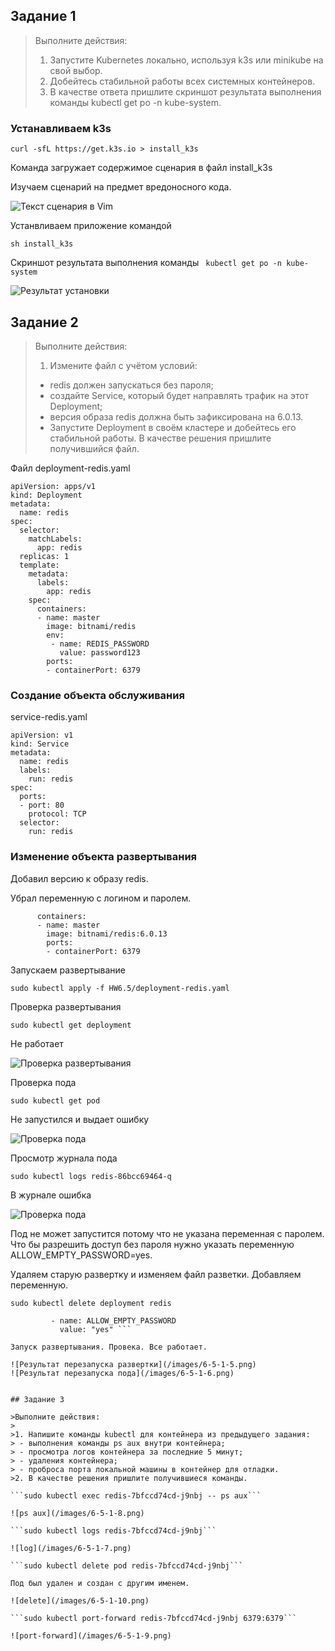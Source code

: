 ## Задание 1

> Выполните действия:
>
> 1. Запустите Kubernetes локально, используя k3s или minikube на свой выбор.
> 2. Добейтесь стабильной работы всех системных контейнеров.
> 3. В качестве ответа пришлите скриншот результата выполнения команды kubectl get po -n kube-system.


### Устанавливаем k3s 

```curl -sfL https://get.k3s.io > install_k3s```

Команда загружает содержимое сценария в файл install_k3s

Изучаем сценарий на предмет вредоносного кода.

![Текст сценария в Vim](/images/6-5-1-1.png)

Устанвливаем приложение командой

```sh install_k3s```

Скриншот результата выполнения команды ``` kubectl get po -n kube-system```

![Результат установки](/images/6-5-1.png)

## Задание 2

> Выполните действия:
>
>1. Измените файл с учётом условий:
>- redis должен запускаться без пароля;
>- создайте Service, который будет направлять трафик на этот Deployment;
>- версия образа redis должна быть зафиксирована на 6.0.13.
>- Запустите Deployment в своём кластере и добейтесь его стабильной работы.
>В качестве решения пришлите получившийся файл.

Файл deployment-redis.yaml

```---
apiVersion: apps/v1
kind: Deployment
metadata:
  name: redis
spec:
  selector:
    matchLabels:
      app: redis
  replicas: 1
  template:
    metadata:
      labels:
        app: redis
    spec:
      containers:
      - name: master
        image: bitnami/redis
        env:
         - name: REDIS_PASSWORD
           value: password123
        ports:
        - containerPort: 6379
```
### Создание объекта обслуживания 

service-redis.yaml

```
apiVersion: v1
kind: Service
metadata:
  name: redis
  labels:
    run: redis
spec:
  ports:
  - port: 80
    protocol: TCP
  selector:
    run: redis
```

### Изменение объекта развертывания

Добавил версию к образу redis.

Убрал переменную с логином и паролем.

```spec:
      containers:
      - name: master
        image: bitnami/redis:6.0.13
        ports:
        - containerPort: 6379
```
Запускаем развертывание

```sudo kubectl apply -f HW6.5/deployment-redis.yaml```

Проверка развертывания 

```sudo kubectl get deployment```

Не работает

![Проверка развертывания](/images/6-5-1-2.png)

Проверка пода

```sudo kubectl get pod```

Не запустился и выдает ошибку

![Проверка пода](/images/6-5-1-3.png)

Просмотр журнала пода 

```sudo kubectl logs redis-86bcc69464-q```

В журнале ошибка

![Проверка пода](/images/6-5-1-4.png)

Под не может запустится потому что не указана переменная с паролем. Что бы разрешить доступ без пароля нужно указать переменную ALLOW_EMPTY_PASSWORD=yes.

Удаляем старую развертку и изменяем файл разветки. Добавляем переменную.

```sudo kubectl delete deployment redis```


```		env:
         - name: ALLOW_EMPTY_PASSWORD
           value: "yes" ```

Запуск развертывания. Провека. Все работает.

![Результат перезапуска развертки](/images/6-5-1-5.png)
![Результат перезапуска пода](/images/6-5-1-6.png)


## Задание 3

>Выполните действия:
>
>1. Напишите команды kubectl для контейнера из предыдущего задания:
> - выполнения команды ps aux внутри контейнера;
> - просмотра логов контейнера за последние 5 минут;
> - удаления контейнера;
> - проброса порта локальной машины в контейнер для отладки.
>2. В качестве решения пришлите получившиеся команды.

```sudo kubectl exec redis-7bfccd74cd-j9nbj -- ps aux```

![ps aux](/images/6-5-1-8.png)

```sudo kubectl logs redis-7bfccd74cd-j9nbj```

![log](/images/6-5-1-7.png)

```sudo kubectl delete pod redis-7bfccd74cd-j9nbj```

Под был удален и создан с другим именем.

![delete](/images/6-5-1-10.png)

```sudo kubectl port-forward redis-7bfccd74cd-j9nbj 6379:6379```

![port-forward](/images/6-5-1-9.png)


